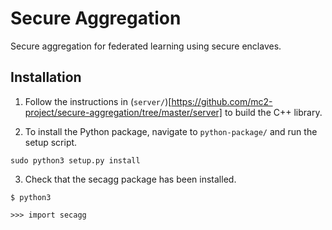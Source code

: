 # Secure Aggregation
Secure aggregation for federated learning using secure enclaves.

## Installation
1. Follow the instructions in (`server/`)[https://github.com/mc2-project/secure-aggregation/tree/master/server] to build the C++ library.

2. To install the Python package, navigate to `python-package/` and run the setup script.

```
sudo python3 setup.py install
```

3. Check that the secagg package has been installed.

```
$ python3

>>> import secagg
```

